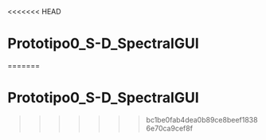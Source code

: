 <<<<<<< HEAD
# Prototipo0_S-D_SpectralGUI
=======
# Prototipo0_S-D_SpectralGUI
>>>>>>> bc1be0fab4dea0b89ce8beef18386e70ca9cef8f

